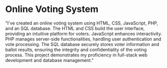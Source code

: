 # Online Voting System

"I've created an online voting system using HTML, CSS, JavaScript, PHP, and an SQL database. The HTML and CSS build the user interface, providing an intuitive platform for voters. JavaScript enhances interactivity. PHP manages server-side functionalities, handling user authentication and vote processing. The SQL database securely stores voter information and ballot results, ensuring the integrity and confidentiality of the voting process. This project demonstrates my proficiency in full-stack web development and database management."
